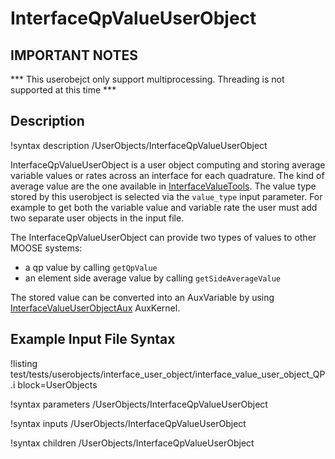 # InterfaceQpValueUserObject

## IMPORTANT NOTES
*** This userobejct only support multiprocessing. Threading is not supported at this time  ***


## Description
!syntax description /UserObjects/InterfaceQpValueUserObject

InterfaceQpValueUserObject is a user object computing and storing average variable values or rates across an interface for each quadrature. The kind of average value are the one available in [InterfaceValueTools](/InterfaceValueTools.md).
The value type stored by this userobject is selected via the `value_type` input parameter. For example to get both the variable value and variable rate the user must add two separate user objects in the input file.

The InterfaceQpValueUserObject can provide two types of values to other MOOSE systems:

-  a qp value by calling `getQpValue`
-  an element side average value by calling `getSideAverageValue`

The stored value can be converted into an AuxVariable by using [InterfaceValueUserObjectAux](/InterfaceValueUserObjectAux.md) AuxKernel.


## Example Input File Syntax

!listing test/tests/userobjects/interface_user_object/interface_value_user_object_QP.i block=UserObjects

!syntax parameters /UserObjects/InterfaceQpValueUserObject

!syntax inputs /UserObjects/InterfaceQpValueUserObject

!syntax children /UserObjects/InterfaceQpValueUserObject
